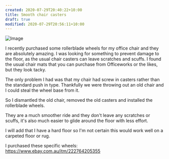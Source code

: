 ```yaml
---
created: 2020-07-29T20:40:22+10:00
title: Smooth chair casters
draft: true
modified: 2020-07-29T20:56:11+10:00
---
```


![Image](./image_picker4384523211389755503.jpg)

I recently purchased some rollerblade wheels for my office chair and they are absolutely amazing. I was looking for something to prevent damage to the floor, as the usual chair casters can leave scratches and scuffs. I found the usual chair mats that you can purchase from Officeworks or the likes, but they look tacky.

The only problem I had was that my chair had screw in casters rather than the standard push in type. Thankfully we were throwing out an old chair and I could steal the wheel base from it.

So I dismantled the old chair, removed the old casters and installed the rollerblade wheels.

They are a much smoother ride and they don't leave any scratches or scuffs, it's also much easier to glide around the floor with less effort.

I will add that I have a hard floor so I'm not certain this would work well on a carpeted floor or rug.

I purchased these specific wheels: https://www.ebay.com.au/itm/222764205355